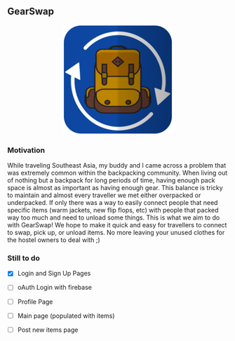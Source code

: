## GearSwap
<p align="center">
  <img width="250" height="250" src="logo.png">
</p>

### Motivation
While traveling Southeast Asia, my buddy and I came across a problem that was extremely common within the backpacking community. When living out of nothing but a backpack for long periods of time, having enough pack space is almost as important as having enough gear. This balance is tricky to maintain and almost every traveller we met either overpacked or underpacked. If only there was a way to easily connect people that need specific items (warm jackets, new flip flops, etc) with people that packed way too much and need to unload some things. This is what we aim to do with GearSwap! We hope to make it quick and easy for travellers to connect to swap, pick up, or unload items. No more leaving your unused clothes for the hostel owners to deal with ;)

### Still to do

- [x] Login and Sign Up Pages
- [ ] oAuth Login with firebase
- [ ] Profile Page
- [ ] Main page (populated with items)
- [ ] Post new items page


